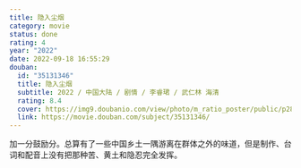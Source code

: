 ```yaml
---
title: 隐入尘烟
category: movie
status: done
rating: 4
year: "2022"
date: 2022-09-18 16:55:29
douban:
  id: "35131346"
  title: 隐入尘烟
  subtitle: 2022 / 中国大陆 / 剧情 / 李睿珺 / 武仁林 海清
  rating: 8.4
  cover: https://img9.doubanio.com/view/photo/m_ratio_poster/public/p2875299554.jpg
  link: https://movie.douban.com/subject/35131346/
---
```


加一分鼓励分。总算有了一些中国乡土一隅游离在群体之外的味道，但是制作、台词和配音上没有把那种苦、黄土和隐忍完全发挥。
